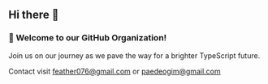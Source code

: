 ## Hi there 👋

### 🚀 Welcome to our GitHub Organization!

Join us on our journey as we pave the way for a brighter TypeScript future.

Contact
visit <feather076@gmail.com> or <paedeogim@gmail.com>
